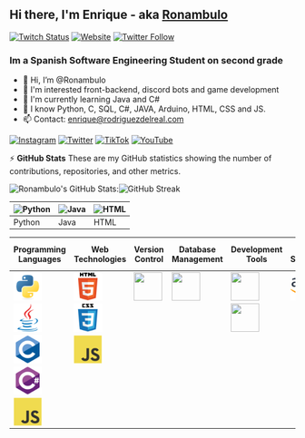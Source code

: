 [Instagram]: https://www.instagram.com/burnedreel/
[Twitter]: https://twitter.com/Ronambulo
[TikTok]: https://www.tiktok.com/@Ronambulo_
[Youtube]: https://www.youtube.com/channel/UC7UvzyArXEhe2yQc0yrR-zQ
[Website]: https://rodriguezdelreal.com/
[Twitch]: https://www.twitch.tv/Ronambulo

## Hi there, I'm Enrique - aka [Ronambulo][Twitch]

[![Twitch Status](https://img.shields.io/twitch/status/ronambulo?color=9146FF&label=Ronambulo_%20twitch&logo=twitch&logoColor=white&style=for-the-badge)][Twitch]
[![Website](https://img.shields.io/website?label=rodriguezdelreal.com&style=for-the-badge&url=https%3A%2F%2Frodriguezdelreal.com/)](https://rodriguezdelreal.com/)
[![Twitter Follow](https://img.shields.io/twitter/follow/ronambulo?color=1DA1F2&logo=twitter&style=for-the-badge)](https://twitter.com/intent/follow?original_referer=https%3A%2F%2Fgithub.com%2Fronambulo&screen_name=ronambulo)


### Im a Spanish Software Engineering Student on second grade

- 👋 Hi, I’m @Ronambulo
- 👀 I'm interested front-backend, discord bots and game development
- 🌱 I'm currently learning Java and C#
- 🌳 I know Python, C, SQL, C#, JAVA, Arduino, HTML, CSS and JS.
- 📫 Contact: [enrique@rodriguezdelreal.com](mailto:enrique@rodriguezdelreal.com)

[![Instagram](https://img.shields.io/badge/-Instagram-%23E4405F?style=for-the-badge&logo=instagram&logoColor=white)](https://www.instagram.com/burnedreel/)
[![Twitter](https://img.shields.io/badge/-Twitter-%231DA1F2?style=for-the-badge&logo=twitter&logoColor=white)](https://twitter.com/Ronambulo)
[![TikTok](https://img.shields.io/badge/-TikTok-%23000000?style=for-the-badge&logo=tiktok&logoColor=white)](https://www.tiktok.com/@Ronambulo_)
[![YouTube](https://img.shields.io/badge/-YouTube-%23FF0000?style=for-the-badge&logo=youtube&logoColor=white)](https://www.youtube.com/channel/UC7UvzyArXEhe2yQc0yrR-zQ)

:zap: **GitHub Stats**
These are my GitHub statistics showing the number of contributions, repositories, and other metrics.

  <img align="left" alt="Ronambulo's GitHub Stats:" src="https://github-readme-stats.vercel.app/api?username=Ronambulo&count_private=true&show_icons=true&hide_border=true&icon_color=FFFFFF&text_color=e4e6e6&bg_color=303238&title_color=019a01&rank_icon=github" />
  
![GitHub Streak](https://streak-stats.demolab.com?user=ronambulo&theme=dark&hide_border=true&background=303238&ring=004932&fire=01DD00&currStreakLabel=019A01)


| ![Python](python-icon.png) | ![Java](java-icon.png) | ![HTML](html-icon.png) |
| -------------------------- | ---------------------- | ---------------------- |
| Python                     | Java                   | HTML                   |



<!-- Tabla con los enlaces a los iconos -->
| **Programming Languages** | **Web Technologies** | **Version Control** | **Database Management** | **Development Tools** | **Cloud Services** | **Design and Multimedia** | **Operating Systems** |
| -------------------------- | --------------------- | --------------------- | ----------------------- | ---------------------- | ------------------- | -------------------------- | ---------------------- |
| <img src="https://raw.githubusercontent.com/devicons/devicon/master/icons/python/python-original.svg" width="50" height="50" align="center"> | <img src="https://raw.githubusercontent.com/devicons/devicon/master/icons/html5/html5-original-wordmark.svg" width="50" height="50" align="center"> | <img src="https://www.vectorlogo.zone/logos/git-scm/git-scm-icon.svg" width="50" height="50" align="center"> | <img src="https://www.vectorlogo.zone/logos/mariadb/mariadb-icon.svg" width="50" height="50" align="center"> | <img src="https://cdn.worldvectorlogo.com/logos/arduino-1.svg" width="50" height="50" align="center"> | <img src="https://raw.githubusercontent.com/devicons/devicon/master/icons/amazonwebservices/amazonwebservices-original-wordmark.svg" width="50" height="50" align="center"> | <img src="https://download.blender.org/branding/community/blender_community_badge_white.svg" width="50" height="50" align="center"> | <img src="https://raw.githubusercontent.com/devicons/devicon/master/icons/linux/linux-original.svg" width="50" height="50" align="center"> |
| <img src="https://raw.githubusercontent.com/devicons/devicon/master/icons/java/java-original.svg" width="50" height="50" align="center"> | <img src="https://raw.githubusercontent.com/devicons/devicon/master/icons/css3/css3-original-wordmark.svg" width="50" height="50" align="center"> |                       |                       | <img src="https://www.vectorlogo.zone/logos/unity3d/unity3d-icon.svg" width="50" height="50" align="center"> |                     | <img src="https://raw.githubusercontent.com/devicons/devicon/master/icons/photoshop/photoshop-line.svg" width="50" height="50" align="center"> |                      |
| <img src="https://raw.githubusercontent.com/devicons/devicon/master/icons/c/c-original.svg" width="50" height="50" align="center"> | <img src="https://raw.githubusercontent.com/devicons/devicon/master/icons/javascript/javascript-original.svg" width="50" height="50" align="center"> |                       |                       |                       |                     |                            |                      |
| <img src="https://raw.githubusercontent.com/devicons/devicon/master/icons/csharp/csharp-original.svg" width="50" height="50" align="center"> |                       |                       |                       |                       |                     |                            |                      |
| <img src="https://raw.githubusercontent.com/devicons/devicon/master/icons/javascript/javascript-original.svg" width="50" height="50" align="center"> |                       |                       |                       |                       |                     |                            |                      |
